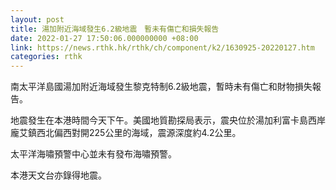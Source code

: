 ```yaml
---
layout: post
title: 湯加附近海域發生6.2級地震　暫未有傷亡和損失報告
date: 2022-01-27 17:50:06.000000000 +08:00
link: https://news.rthk.hk/rthk/ch/component/k2/1630925-20220127.htm
categories: rthk
---
```


南太平洋島國湯加附近海域發生黎克特制6.2級地震，暫時未有傷亡和財物損失報告。

地震發生在本港時間今天下午。美國地質勘探局表示，震央位於湯加利富卡島西岸龐艾鎮西北偏西對開225公里的海域，震源深度約4.2公里。

太平洋海嘯預警中心並未有發布海嘯預警。

本港天文台亦錄得地震。
